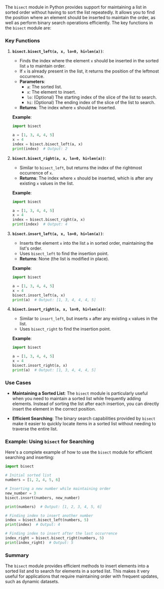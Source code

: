 
The `bisect` module in Python provides support for maintaining a list in sorted order without having to sort the list repeatedly. It allows you to find the position where an element should be inserted to maintain the order, as well as perform binary search operations efficiently. The key functions in the `bisect` module are:

### Key Functions

1. **`bisect.bisect_left(a, x, lo=0, hi=len(a))`**:
   - Finds the index where the element `x` should be inserted in the sorted list `a` to maintain order.
   - If `x` is already present in the list, it returns the position of the leftmost occurrence.
   - **Parameters**:
     - `a`: The sorted list.
     - `x`: The element to insert.
     - `lo`: (Optional) The starting index of the slice of the list to search.
     - `hi`: (Optional) The ending index of the slice of the list to search.
   - **Returns**: The index where `x` should be inserted.

   **Example**:
   ```python
   import bisect

   a = [1, 3, 4, 4, 5]
   x = 4
   index = bisect.bisect_left(a, x)
   print(index)  # Output: 2
   ```

2. **`bisect.bisect_right(a, x, lo=0, hi=len(a))`**:
   - Similar to `bisect_left`, but returns the index of the rightmost occurrence of `x`.
   - **Returns**: The index where `x` should be inserted, which is after any existing `x` values in the list.

   **Example**:
   ```python
   import bisect

   a = [1, 3, 4, 4, 5]
   x = 4
   index = bisect.bisect_right(a, x)
   print(index)  # Output: 4
   ```

3. **`bisect.insort_left(a, x, lo=0, hi=len(a))`**:
   - Inserts the element `x` into the list `a` in sorted order, maintaining the list's order.
   - Uses `bisect_left` to find the insertion point.
   - **Returns**: None (the list is modified in place).

   **Example**:
   ```python
   import bisect

   a = [1, 3, 4, 4, 5]
   x = 4
   bisect.insort_left(a, x)
   print(a)  # Output: [1, 3, 4, 4, 4, 5]
   ```

4. **`bisect.insort_right(a, x, lo=0, hi=len(a))`**:
   - Similar to `insort_left`, but inserts `x` after any existing `x` values in the list.
   - Uses `bisect_right` to find the insertion point.

   **Example**:
   ```python
   import bisect

   a = [1, 3, 4, 4, 5]
   x = 4
   bisect.insort_right(a, x)
   print(a)  # Output: [1, 3, 4, 4, 4, 5]
   ```

### Use Cases

- **Maintaining a Sorted List**: The `bisect` module is particularly useful when you need to maintain a sorted list while frequently adding elements. Instead of sorting the list after each insertion, you can directly insert the element in the correct position.
  
- **Efficient Searching**: The binary search capabilities provided by `bisect` make it easier to quickly locate items in a sorted list without needing to traverse the entire list.

### Example: Using `bisect` for Searching

Here's a complete example of how to use the `bisect` module for efficient searching and inserting:

```python
import bisect

# Initial sorted list
numbers = [1, 2, 4, 5, 6]

# Inserting a new number while maintaining order
new_number = 3
bisect.insort(numbers, new_number)

print(numbers)  # Output: [1, 2, 3, 4, 5, 6]

# Finding index to insert another number
index = bisect.bisect_left(numbers, 5)
print(index)  # Output: 4

# Finding index to insert after the last occurrence
index_right = bisect.bisect_right(numbers, 5)
print(index_right)  # Output: 5
```

### Summary

The `bisect` module provides efficient methods to insert elements into a sorted list and to search for elements in a sorted list. This makes it very useful for applications that require maintaining order with frequent updates, such as dynamic datasets.

